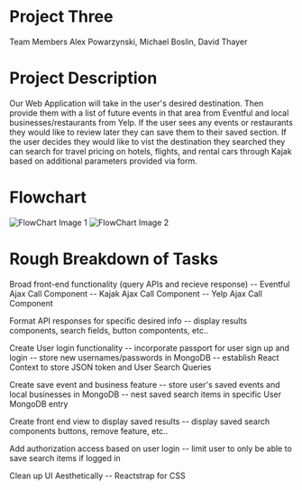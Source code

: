 # Project Three
Team Members
Alex Powarzynski, Michael Boslin, David Thayer

# Project Description

Our Web Application will take in the user's desired destination. Then provide them with a list of future events in that area from Eventful and local businesses/restaurants from Yelp. If the user sees any events or restaurants they would like to review later they can save them to their saved section. If the user decides they would like to vist the destination they searched they can search for travel pricing on hotels, flights, and rental cars through Kajak based on additional parameters provided via form.

# Flowchart

![FlowChart Image 1](../images/project3diagrampg1.png)
![FlowChart Image 2](../images/project3diagrampg2.png)

# Rough Breakdown of Tasks
Broad front-end functionality (query APIs and recieve response)
-- Eventful Ajax Call Component
-- Kajak Ajax Call Component
-- Yelp Ajax Call Component

Format API responses for specific desired info
-- display results components, search fields, button compontents, etc..

Create User login functionality 
-- incorporate passport for user sign up and login
-- store new usernames/passwords in MongoDB
-- establish React Context to store JSON token and User Search Queries

Create save event and business feature
-- store user's saved events and local businesses in MongoDB
-- nest saved search items in specific User MongoDB entry

Create front end view to display saved results
-- display saved search components buttons, remove feature, etc..

Add authorization access based on user login
-- limit user to only be able to save search items if logged in

Clean up UI Aesthetically
-- Reactstrap for CSS

